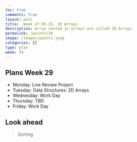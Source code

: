 ```yaml
---
toc: true
comments: true
layout: post
title:  Week of 05-15, 2D Arrays
description: Array nested in arrays are called 2D Arrays
permalink: /points/34
image: /images/points.jpeg
categories: []
type: plan
week: 34
---
```


## Plans Week 29
> 
- Monday: Live Review Project
- Tuesday: Data Structures: 2D Arrays
- Wednesday: Work Day
- Thursday: TBD
- Friday: Work Day

## Look ahead
> Sorting
